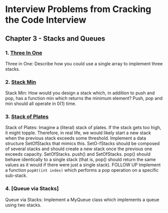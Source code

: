 # Interview Problems from Cracking the Code Interview

## Chapter 3 - Stacks and Queues

### 1. [Three In One](./ThreeInOne.java)

Three in One: Describe how you could use a single array to implement three stacks.

### 2. [Stack Min](./StackMin.java)

Stack Min: How would you design a stack which, in addition to push and pop, has a function min which returns the minimum element? Push, pop and min should all operate in 0(1) time.

### 3. [Stack of Plates](./StackOfPlates.java)

Stack of Plates: Imagine a (literal) stack of plates. If the stack gets too high, it might topple. Therefore, in real life, we would likely start a new stack when the previous stack exceeds some threshold. Implement a data structure SetOfStacks that mimics this. SetO-fStacks should be composed of several stacks and should create a new stack once the previous one exceeds capacity. SetOfStacks. push() and SetOfStacks. pop() should behave identically to a single stack (that is, pop() should return the same values as it would if there were just a single stack).
FOLLOW UP
Implement a function `popAt(int index)` which performs a pop operation on a specific sub-stack.

### 4. [Queue via Stacks]

Queue via Stacks: Implement a MyQueue class which implements a queue using two stacks.
